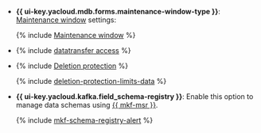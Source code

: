 * **{{ ui-key.yacloud.mdb.forms.maintenance-window-type }}**: [Maintenance window](../../../managed-kafka/concepts/maintenance.md) settings:

   {% include [Maintenance window](../console/maintenance-window-description.md) %}

* {% include [datatransfer access](../console/datatransfer-access.md) %}

* {% include [Deletion protection](../console/deletion-protection.md) %}

   {% include [deletion-protection-limits-data](../deletion-protection-limits-data.md) %}

* **{{ ui-key.yacloud.kafka.field_schema-registry }}**: Enable this option to manage data schemas using [{{ mkf-msr }}](../../../managed-kafka/concepts/managed-schema-registry.md).

   {% include [mkf-schema-registry-alert](schema-registry-alert.md) %}
